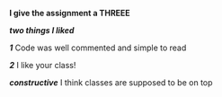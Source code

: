 **I give the assignment a THREEE**

***two things I liked***


***1*** 
Code was well commented and simple to read


***2***
I like your class!


***constructive***
I think classes are supposed to be on top
